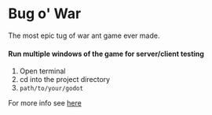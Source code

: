 # Bug o' War

The most epic tug of war ant game ever made.

#### Run multiple windows of the game for server/client testing

1. Open terminal
2. cd into the project directory
3. `path/to/your/godot`

For more info see [here](https://docs.godotengine.org/en/3.6/tutorials/editor/command_line_tutorial.html)



